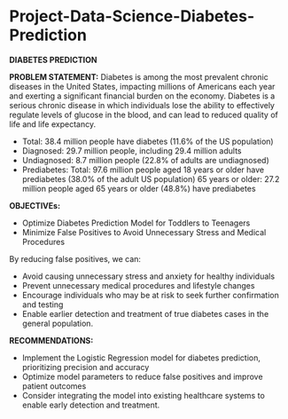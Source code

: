 # Project-Data-Science-Diabetes-Prediction

**DIABETES PREDICTION**

**PROBLEM STATEMENT:** 
Diabetes is among the most prevalent chronic diseases in the United States, impacting millions of Americans each year and exerting a significant financial burden on the economy. Diabetes is a serious chronic disease in which individuals lose the ability to effectively regulate levels of glucose in the blood, and can lead to reduced quality of life and life expectancy.

- Total: 38.4 million people have diabetes (11.6% of the US population)
- Diagnosed: 29.7 million people, including 29.4 million adults
- Undiagnosed: 8.7 million people (22.8% of adults are undiagnosed)
- Prediabetes: Total: 97.6 million people aged 18 years or older have prediabetes (38.0% of the adult US population) 65 years or older: 27.2 million people aged 65 years or older (48.8%) have prediabetes

**OBJECTIVEs:**
- Optimize Diabetes Prediction Model for Toddlers to Teenagers
- Minimize False Positives to Avoid Unnecessary Stress and Medical Procedures

By reducing false positives, we can:
- Avoid causing unnecessary stress and anxiety for healthy individuals
- Prevent unnecessary medical procedures and lifestyle changes
- Encourage individuals who may be at risk to seek further confirmation and testing
- Enable earlier detection and treatment of true diabetes cases in the general population.

**RECOMMENDATIONS:**
- Implement the Logistic Regression model for diabetes prediction, prioritizing precision and accuracy
- Optimize model parameters to reduce false positives and improve patient outcomes
- Consider integrating the model into existing healthcare systems to enable early detection and treatment.
